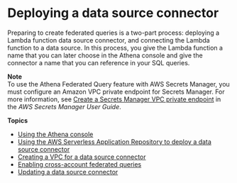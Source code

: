 # Deploying a data source connector<a name="connect-to-a-data-source-lambda"></a>

Preparing to create federated queries is a two\-part process: deploying a Lambda function data source connector, and connecting the Lambda function to a data source\. In this process, you give the Lambda function a name that you can later choose in the Athena console and give the connector a name that you can reference in your SQL queries\.

**Note**  
To use the Athena Federated Query feature with AWS Secrets Manager, you must configure an Amazon VPC private endpoint for Secrets Manager\. For more information, see [Create a Secrets Manager VPC private endpoint](https://docs.aws.amazon.com/secretsmanager/latest/userguide/vpc-endpoint-overview.html#vpc-endpoint-create) in the *AWS Secrets Manager User Guide*\.

**Topics**
+ [Using the Athena console](connect-to-a-data-source-lambda-deploying.md)
+ [Using the AWS Serverless Application Repository to deploy a data source connector](connect-data-source-serverless-app-repo.md)
+ [Creating a VPC for a data source connector](athena-connectors-vpc-creation.md)
+ [Enabling cross\-account federated queries](xacct-fed-query-enable.md)
+ [Updating a data source connector](connectors-updating.md)